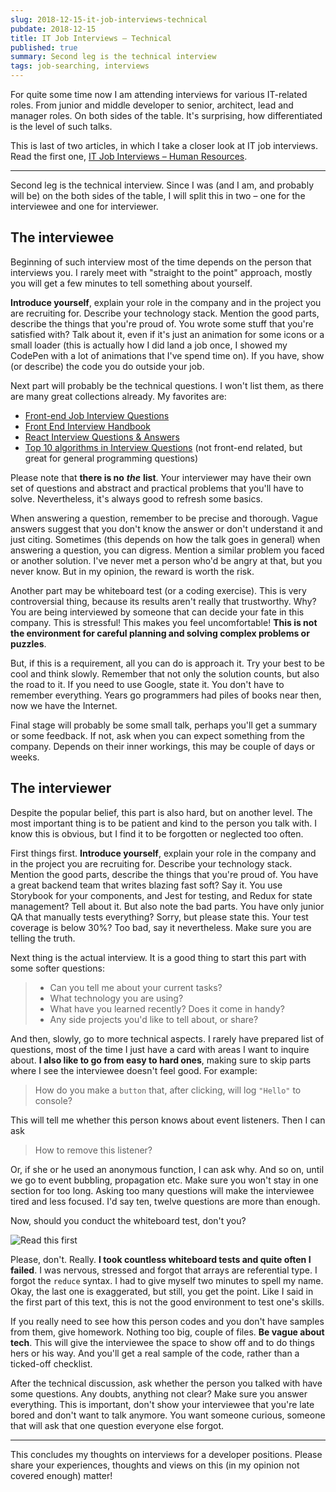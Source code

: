 ```yaml
---
slug: 2018-12-15-it-job-interviews-technical
pubdate: 2018-12-15
title: IT Job Interviews – Technical
published: true
summary: Second leg is the technical interview
tags: job-searching, interviews
---
```


For quite some time now I am attending interviews for various IT-related roles.
From junior and middle developer to senior, architect, lead and manager roles.
On both sides of the table. It's surprising, how differentiated is the level of
such talks.

This is last of two articles, in which I take a closer look at IT job
interviews. Read the first one,
[IT Job Interviews – Human Resources](https://dev.to/tomekbuszewski/it-job-interviews--human-resources-pjk).

---

Second leg is the technical interview. Since I was (and I am, and probably will
be) on the both sides of the table, I will split this in two – one for the
interviewee and one for interviewer.

## The interviewee

Beginning of such interview most of the time depends on the person that
interviews you. I rarely meet with "straight to the point" approach, mostly you
will get a few minutes to tell something about yourself.

**Introduce yourself**, explain your role in the company and in the project you
are recruiting for. Describe your technology stack. Mention the good parts,
describe the things that you're proud of. You wrote some stuff that you're
satisfied with? Talk about it, even if it's just an animation for some icons or
a small loader (this is actually how I did land a job once, I showed my CodePen
with a lot of animations that I've spend time on). If you have, show (or
describe) the code you do outside your job.

Next part will probably be the technical questions. I won't list them, as there
are many great collections already. My favorites are:

- [Front-end Job Interview Questions](https://github.com/h5bp/Front-end-Developer-Interview-Questions)
- [Front End Interview Handbook](https://github.com/yangshun/front-end-interview-handbook)
- [React Interview Questions & Answers](https://github.com/sudheerj/reactjs-interview-questions)
- [Top 10 algorithms in Interview Questions](https://www.geeksforgeeks.org/top-10-algorithms-in-interview-questions/)
  (not front-end related, but great for general programming questions)

Please note that **there is no** **_the_** **list**. Your interviewer may have
their own set of questions and abstract and practical problems that you'll have
to solve. Nevertheless, it's always good to refresh some basics.

When answering a question, remember to be precise and thorough. Vague answers
suggest that you don't know the answer or don't understand it and just citing.
Sometimes (this depends on how the talk goes in general) when answering a
question, you can digress. Mention a similar problem you faced or another
solution. I've never met a person who'd be angry at that, but you never know.
But in my opinion, the reward is worth the risk.

Another part may be whiteboard test (or a coding exercise). This is very
controversial thing, because its results aren't really that trustworthy. Why?
You are being interviewed by someone that can decide your fate in this company.
This is stressful! This makes you feel uncomfortable! **This is not the
environment for careful planning and solving complex problems or puzzles**.

But, if this is a requirement, all you can do is approach it. Try your best to
be cool and think slowly. Remember that not only the solution counts, but also
the road to it. If you need to use Google, state it. You don't have to remember
everything. Years go programmers had piles of books near then, now we have the
Internet.

Final stage will probably be some small talk, perhaps you'll get a summary or
some feedback. If not, ask when you can expect something from the company.
Depends on their inner workings, this may be couple of days or weeks.

## The interviewer

Despite the popular belief, this part is also hard, but on another level. The
most important thing is to be patient and kind to the person you talk with. I
know this is obvious, but I find it to be forgotten or neglected too often.

First things first. **Introduce yourself**, explain your role in the company and
in the project you are recruiting for. Describe your technology stack. Mention
the good parts, describe the things that you're proud of. You have a great
backend team that writes blazing fast soft? Say it. You use Storybook for your
components, and Jest for testing, and Redux for state management? Tell about it.
But also note the bad parts. You have only junior QA that manually tests
everything? Sorry, but please state this. Your test coverage is below 30%? Too
bad, say it nevertheless. Make sure you are telling the truth.

Next thing is the actual interview. It is a good thing to start this part with
some softer questions:

> - Can you tell me about your current tasks?
> - What technology you are using?
> - What have you learned recently? Does it come in handy?
> - Any side projects you'd like to tell about, or share?

And then, slowly, go to more technical aspects. I rarely have prepared list of
questions, most of the time I just have a card with areas I want to inquire
about. **I also like to go from easy to hard ones**, making sure to skip parts
where I see the interviewee doesn't feel good. For example:

> How do you make a `button` that, after clicking, will log `"Hello"` to
> console?

This will tell me whether this person knows about event listeners. Then I can
ask

> How to remove this listener?

Or, if she or he used an anonymous function, I can ask why. And so on, until we
go to event bubbling, propagation etc. Make sure you won't stay in one section
for too long. Asking too many questions will make the interviewee tired and less
focused. I'd say ten, twelve questions are more than enough.

Now, should you conduct the whiteboard test, don't you?

![Read this first](https://pictr.com/images/2018/12/16/0I7QE5.jpg)

Please, don't. Really. **I took countless whiteboard tests and quite often I
failed**. I was nervous, stressed and forgot that arrays are referential type. I
forgot the `reduce` syntax. I had to give myself two minutes to spell my name.
Okay, the last one is exaggerated, but still, you get the point. Like I said in
the first part of this text, this is not the good environment to test one's
skills.

If you really need to see how this person codes and you don't have samples from
them, give homework. Nothing too big, couple of files. **Be vague about tech**.
This will give the interviewee the space to show off and to do things hers or
his way. And you'll get a real sample of the code, rather than a ticked-off
checklist.

After the technical discussion, ask whether the person you talked with have some
questions. Any doubts, anything not clear? Make sure you answer everything. This
is important, don't show your interviewee that you're late bored and don't want
to talk anymore. You want someone curious, someone that will ask that one
question everyone else forgot.

---

This concludes my thoughts on interviews for a developer positions. Please share
your experiences, thoughts and views on this (in my opinion not covered enough)
matter!
